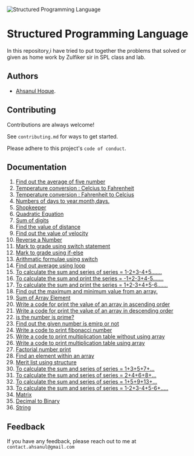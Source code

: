 
![Structured Programming Language](https://github.com/ahsanulhoqueabir/SPL/assets/113261318/92f1f147-0eda-459c-b240-8de9bdb5c112)

# Structured Programming Language

In this repository,i have tried to put together the problems that solved or given as home work by Zulfiker  sir in SPL class and lab.




## Authors

- [Ahsanul Hoque](https://www.facebook.com/MDAhsanulHoqueAbir).


## Contributing

Contributions are always welcome!

See `contributing.md` for ways to get started.

Please adhere to this project's `code of conduct`.


## Documentation

1. [Find out the average of five number](https://github.com/ahsanulhoqueabir/SPL/blob/main/1.%20Average.c)
2. [Temperature conversion : Celcius to Fahrenheit ](https://github.com/ahsanulhoqueabir/SPL/blob/main/02.1%20temperature%20conversion.c)
3. [Temperature conversion : Fahrenheit to Celcius](https://github.com/ahsanulhoqueabir/SPL/blob/main/02.2%20tempareture%20conversion.c)
4. [Numbers of days to year,month,days.](https://github.com/ahsanulhoqueabir/SPL/blob/main/03.%20Number%20of%20days.c)
5. [Shopkeeper](https://github.com/ahsanulhoqueabir/SPL/blob/main/04.%20Shopkeeper.c)
6. [Quadratic Equation](https://github.com/ahsanulhoqueabir/SPL/blob/main/05.%20quadratic%20equation.c)
7. [Sum of digits](https://github.com/ahsanulhoqueabir/SPL/blob/main/06.%20Sum%20of%20digits.c)
8. [Find the value of distance](https://github.com/ahsanulhoqueabir/SPL/blob/main/07.1%20Find%20the%20value%20of%20distance.c)
9. [Find out the value of velocity](https://github.com/ahsanulhoqueabir/SPL/blob/main/07.2%20Find%20out%20the%20value%20of%20v.c)
10. [Reverse a Number](https://github.com/ahsanulhoqueabir/SPL/blob/main/08.%20Reverse%20Number.c)
11. [Mark to grade using switch statement](https://github.com/ahsanulhoqueabir/SPL/blob/main/09.%20Mark%20to%20grade%20using%20switch%20statement.c)
12. [Mark to grade using if-else](https://github.com/ahsanulhoqueabir/SPL/blob/main/09.1%20Mark%20to%20grade%20using%20if-else.c)
13. [Arithmatic formulae using switch](https://github.com/ahsanulhoqueabir/SPL/blob/main/10.%20Arithmatic%20formulae%20using%20switch.c)
14. [Find out average using loop](https://github.com/ahsanulhoqueabir/SPL/blob/main/11.%20Find%20out%20average%20using%20loop.c)
15. [To calculate the sum and series of series = 1-2+3-4+5…….](https://github.com/ahsanulhoqueabir/SPL/blob/main/12.%20series%201.c)
16. [To calculate the sum and print the series = -1+2-3+4-5…….](https://github.com/ahsanulhoqueabir/SPL/blob/main/13.%20Series%202.c)
17. [To calculate the sum and print the series = 1+2-3+4+5-6…….](https://github.com/ahsanulhoqueabir/SPL/blob/main/14.%20Series%203.c)
18. [Find out the maximum and minimum value from an array.](https://github.com/ahsanulhoqueabir/SPL/blob/main/15.%20max%20and%20min%20value%20of%20an%20array.c)
19. [Sum of Array Element](https://github.com/ahsanulhoqueabir/SPL/blob/main/16.%20Sum%20of%20array%20element.c)
20. [Write a code for print the value of an array in ascending order](https://github.com/ahsanulhoqueabir/SPL/blob/main/17.%20Ascending%20order%20of%20an%20array.c)
21. [Write a code for print the value of an array in descending order](https://github.com/ahsanulhoqueabir/SPL/blob/main/18.%20descending%20order%20of%20an%20array.c)
22. [is the number is prime?](https://github.com/ahsanulhoqueabir/SPL/blob/main/19.%20Is%20the%20number%20is%20prime.c)
23. [Find out the given number is emirp or not](https://github.com/ahsanulhoqueabir/SPL/blob/main/20.%20emirp%20number.c)
24. [Write a code to print fibonacci number](https://github.com/ahsanulhoqueabir/SPL/blob/main/21.%20fibonacci%20number.c)
25. [Write a code to print multiplication table without using array](https://github.com/ahsanulhoqueabir/SPL/blob/main/22.%20Multiplication%20Table(without%20array).c)
26. [Write a code to print multiplication table using array](https://github.com/ahsanulhoqueabir/SPL/blob/main/23.%20Multiplication%20table%20using%20array.c)
27. [Factorial number print](https://github.com/ahsanulhoqueabir/SPL/blob/main/24.%20factorial.c)
28. [Find an element within an array](https://github.com/ahsanulhoqueabir/SPL/blob/main/25.%20Find%20an%20element%20within%20an%20array.c)
29. [Merit list using structure](https://github.com/ahsanulhoqueabir/SPL/blob/main/26.%20Merit%20list%20using%20structure.c)
30. [To calculate the sum and series of series = 1+3+5+7+...](https://github.com/ahsanulhoqueabir/SPL/blob/main/27.%20Series.c)
31. [To calculate the sum and series of series = 2+4+6+8+...](https://github.com/ahsanulhoqueabir/SPL/blob/main/28.%20Series.c)
32. [To calculate the sum and series of series = 1+5+9+13+...](https://github.com/ahsanulhoqueabir/SPL/blob/main/29.%20Series.c)
33. [To calculate the sum and series of series = 1-2+3-4+5-6+.....](https://github.com/ahsanulhoqueabir/SPL/blob/main/30.%20Series.c)
34. [Matrix](https://github.com/ahsanulhoqueabir/SPL/blob/main/31.%20Matrix.c)
35. [Decimal to Binary](https://github.com/ahsanulhoqueabir/SPL/blob/main/32.%20Decimal%20to%20Binary.c)
36. [String](https://github.com/ahsanulhoqueabir/SPL/blob/main/15th%20May.c)




## Feedback

If you have any feedback, please reach out to me at `contact.ahsanul@gmail.com`

